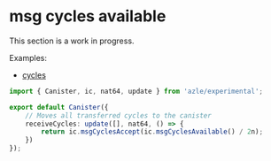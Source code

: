 # msg cycles available

This section is a work in progress.

Examples:

-   [cycles](https://github.com/demergent-labs/azle/tree/main/examples/cycles)

```typescript
import { Canister, ic, nat64, update } from 'azle/experimental';

export default Canister({
    // Moves all transferred cycles to the canister
    receiveCycles: update([], nat64, () => {
        return ic.msgCyclesAccept(ic.msgCyclesAvailable() / 2n);
    })
});
```
